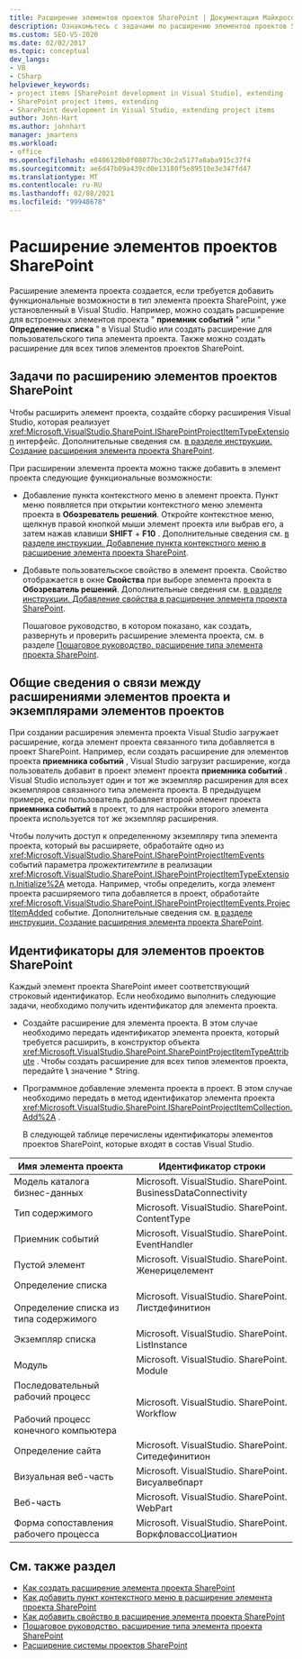 ```yaml
---
title: Расширение элементов проектов SharePoint | Документация Майкрософт
description: Ознакомьтесь с задачами по расширению элементов проектов SharePoint. Узнайте, как связаны расширения элементов проекта и экземпляры элементов проекта.
ms.custom: SEO-VS-2020
ms.date: 02/02/2017
ms.topic: conceptual
dev_langs:
- VB
- CSharp
helpviewer_keywords:
- project items [SharePoint development in Visual Studio], extending
- SharePoint project items, extending
- SharePoint development in Visual Studio, extending project items
author: John-Hart
ms.author: johnhart
manager: jmartens
ms.workload:
- office
ms.openlocfilehash: e8486120b0f08077bc30c2a5177a8aba915c37f4
ms.sourcegitcommit: ae6d47b09a439cd0e13180f5e89510e3e347fd47
ms.translationtype: MT
ms.contentlocale: ru-RU
ms.lasthandoff: 02/08/2021
ms.locfileid: "99948678"
---
```

# <a name="extend-sharepoint-project-items"></a>Расширение элементов проектов SharePoint
  Расширение элемента проекта создается, если требуется добавить функциональные возможности в тип элемента проекта SharePoint, уже установленный в Visual Studio. Например, можно создать расширение для встроенных элементов проекта " **приемник событий** " или " **Определение списка** " в Visual Studio или создать расширение для пользовательского типа элемента проекта. Также можно создать расширение для всех типов элементов проектов SharePoint.

## <a name="tasks-for-extending-sharepoint-project-items"></a>Задачи по расширению элементов проектов SharePoint
 Чтобы расширить элемент проекта, создайте сборку расширения Visual Studio, которая реализует <xref:Microsoft.VisualStudio.SharePoint.ISharePointProjectItemTypeExtension> интерфейс. Дополнительные сведения см. [в разделе инструкции. Создание расширения элемента проекта SharePoint](../sharepoint/how-to-create-a-sharepoint-project-item-extension.md).

 При расширении элемента проекта можно также добавить в элемент проекта следующие функциональные возможности:

- Добавление пункта контекстного меню в элемент проекта. Пункт меню появляется при открытии контекстного меню элемента проекта в **Обозреватель решений**. Откройте контекстное меню, щелкнув правой кнопкой мыши элемент проекта или выбрав его, а затем нажав клавиши **SHIFT** + **F10** . Дополнительные сведения см. [в разделе инструкции. Добавление пункта контекстного меню в расширение элемента проекта SharePoint](../sharepoint/how-to-add-a-shortcut-menu-item-to-a-sharepoint-project-item-extension.md).

- Добавьте пользовательское свойство в элемент проекта. Свойство отображается в окне **Свойства** при выборе элемента проекта в **Обозреватель решений**. Дополнительные сведения см. [в разделе инструкции. Добавление свойства в расширение элемента проекта SharePoint](../sharepoint/how-to-add-a-property-to-a-sharepoint-project-item-extension.md).

  Пошаговое руководство, в котором показано, как создать, развернуть и проверить расширение элемента проекта, см. в разделе [Пошаговое руководство. расширение типа элемента проекта SharePoint](../sharepoint/walkthrough-extending-a-sharepoint-project-item-type.md).

## <a name="understand-the-relationship-between-project-item-extensions-and-project-item-instances"></a>Общие сведения о связи между расширениями элементов проекта и экземплярами элементов проектов
 При создании расширения элемента проекта Visual Studio загружает расширение, когда элемент проекта связанного типа добавляется в проект SharePoint. Например, если создать расширение для элементов проекта **приемника событий** , Visual Studio загрузит расширение, когда пользователь добавит в проект элемент проекта **приемника событий** . Visual Studio использует один и тот же экземпляр расширения для всех экземпляров связанного типа элемента проекта. В предыдущем примере, если пользователь добавляет второй элемент проекта **приемника событий** в проект, то для настройки второго элемента проекта используется тот же экземпляр расширения.

 Чтобы получить доступ к определенному экземпляру типа элемента проекта, который вы расширяете, обработайте одно из <xref:Microsoft.VisualStudio.SharePoint.ISharePointProjectItemEvents> событий параметра *прожектитемтипе* в реализации <xref:Microsoft.VisualStudio.SharePoint.ISharePointProjectItemTypeExtension.Initialize%2A> метода. Например, чтобы определить, когда элемент проекта расширяемого типа добавляется в проект, обработайте <xref:Microsoft.VisualStudio.SharePoint.ISharePointProjectItemEvents.ProjectItemAdded> событие. Дополнительные сведения см. [в разделе инструкции. Создание расширения элемента проекта SharePoint](../sharepoint/how-to-create-a-sharepoint-project-item-extension.md).

## <a name="identifiers-for-sharepoint-project-items"></a>Идентификаторы для элементов проектов SharePoint
 Каждый элемент проекта SharePoint имеет соответствующий строковый идентификатор. Если необходимо выполнить следующие задачи, необходимо получить идентификатор для элемента проекта.

- Создайте расширение для элемента проекта. В этом случае необходимо передать идентификатор элемента проекта, который требуется расширить, в конструктор объекта <xref:Microsoft.VisualStudio.SharePoint.SharePointProjectItemTypeAttribute> . Чтобы создать расширение для всех типов элементов проекта, передайте **\\** значение * String.

- Программное добавление элемента проекта в проект. В этом случае необходимо передать в метод идентификатор элемента проекта <xref:Microsoft.VisualStudio.SharePoint.ISharePointProjectItemCollection.Add%2A> .

  В следующей таблице перечислены идентификаторы элементов проектов SharePoint, которые входят в состав Visual Studio.

|Имя элемента проекта|Идентификатор строки|
|-----------------------|-----------------------|
|Модель каталога бизнес-данных|Microsoft. VisualStudio. SharePoint. BusinessDataConnectivity|
|Тип содержимого|Microsoft. VisualStudio. SharePoint. ContentType|
|Приемник событий|Microsoft. VisualStudio. SharePoint. EventHandler|
|Пустой элемент|Microsoft. VisualStudio. SharePoint. Женерицелемент|
|Определение списка<br /><br /> Определение списка из типа содержимого|Microsoft. VisualStudio. SharePoint. Листдефинитион|
|Экземпляр списка|Microsoft. VisualStudio. SharePoint. ListInstance|
|Модуль|Microsoft. VisualStudio. SharePoint. Module|
|Последовательный рабочий процесс<br /><br /> Рабочий процесс конечного компьютера|Microsoft. VisualStudio. SharePoint. Workflow|
|Определение сайта|Microsoft. VisualStudio. SharePoint. Ситедефинитион|
|Визуальная веб-часть|Microsoft. VisualStudio. SharePoint. Висуалвебпарт|
|Веб-часть|Microsoft. VisualStudio. SharePoint. WebPart|
|Форма сопоставления рабочего процесса|Microsoft. VisualStudio. SharePoint. ВоркфловассоЦиатион|

## <a name="see-also"></a>См. также раздел
- [Как создать расширение элемента проекта SharePoint](../sharepoint/how-to-create-a-sharepoint-project-item-extension.md)
- [Как добавить пункт контекстного меню в расширение элемента проекта SharePoint](../sharepoint/how-to-add-a-shortcut-menu-item-to-a-sharepoint-project-item-extension.md)
- [Как добавить свойство в расширение элемента проекта SharePoint](../sharepoint/how-to-add-a-property-to-a-sharepoint-project-item-extension.md)
- [Пошаговое руководство. расширение типа элемента проекта SharePoint](../sharepoint/walkthrough-extending-a-sharepoint-project-item-type.md)
- [Расширение системы проектов SharePoint](../sharepoint/extending-the-sharepoint-project-system.md)
